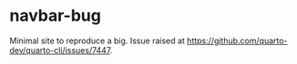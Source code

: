 # navbar-bug

Minimal site to reproduce a big. Issue raised at <https://github.com/quarto-dev/quarto-cli/issues/7447>.
